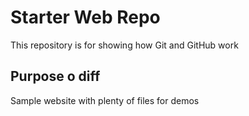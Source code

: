 # Starter Web Repo

This repository is for showing how Git and GitHub work

## Purpose o diff

Sample website with plenty of files for demos



